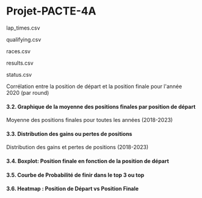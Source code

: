 # Projet-PACTE-4A

lap_times.csv

qualifying.csv

races.csv

results.csv

status.csv

Corrélation entre la position de départ et la position finale pour l'année 2020 (par round)

#### 3.2. Graphique de la moyenne des positions finales par position de départ
Moyenne des positions finales pour toutes les années (2018-2023)

#### 3.3. Distribution des gains ou pertes de positions
Distribution des gains et pertes de positions (2018-2023)

#### 3.4. Boxplot: Position finale en fonction de la position de départ

#### 3.5. Courbe de Probabilité de finir dans le top 3 ou top 

#### 3.6. Heatmap : Position de Départ vs Position Finale
